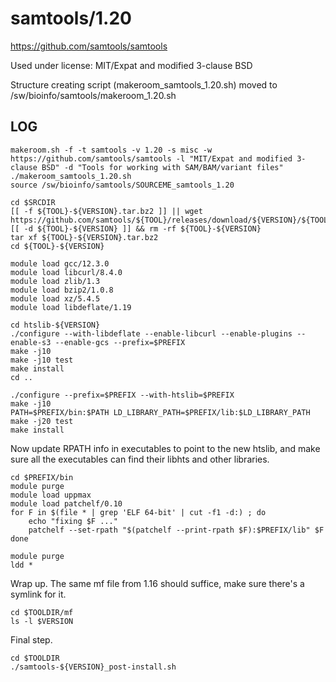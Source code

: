 samtools/1.20
=============

<https://github.com/samtools/samtools>

Used under license:
MIT/Expat and modified 3-clause BSD

Structure creating script (makeroom_samtools_1.20.sh) moved to /sw/bioinfo/samtools/makeroom_1.20.sh

LOG
---


    makeroom.sh -f -t samtools -v 1.20 -s misc -w https://github.com/samtools/samtools -l "MIT/Expat and modified 3-clause BSD" -d "Tools for working with SAM/BAM/variant files"
    ./makeroom_samtools_1.20.sh
    source /sw/bioinfo/samtools/SOURCEME_samtools_1.20

    cd $SRCDIR
    [[ -f ${TOOL}-${VERSION}.tar.bz2 ]] || wget https://github.com/samtools/${TOOL}/releases/download/${VERSION}/${TOOL}-${VERSION}.tar.bz2
    [[ -d ${TOOL}-${VERSION} ]] && rm -rf ${TOOL}-${VERSION}
    tar xf ${TOOL}-${VERSION}.tar.bz2 
    cd ${TOOL}-${VERSION}

    module load gcc/12.3.0
    module load libcurl/8.4.0
    module load zlib/1.3
    module load bzip2/1.0.8
    module load xz/5.4.5
    module load libdeflate/1.19

    cd htslib-${VERSION}
    ./configure --with-libdeflate --enable-libcurl --enable-plugins --enable-s3 --enable-gcs --prefix=$PREFIX
    make -j10
    make -j10 test
    make install
    cd ..

    ./configure --prefix=$PREFIX --with-htslib=$PREFIX
    make -j10
    PATH=$PREFIX/bin:$PATH LD_LIBRARY_PATH=$PREFIX/lib:$LD_LIBRARY_PATH  make -j20 test
    make install


Now update RPATH info in executables to point to the new htslib, and make sure
all the executables can find their libhts and other libraries.

    cd $PREFIX/bin
    module purge
    module load uppmax
    module load patchelf/0.10
    for F in $(file * | grep 'ELF 64-bit' | cut -f1 -d:) ; do
        echo "fixing $F ..."
        patchelf --set-rpath "$(patchelf --print-rpath $F):$PREFIX/lib" $F
    done

    module purge
    ldd *

Wrap up.  The same mf file from 1.16 should suffice, make sure there's a symlink for it.

    cd $TOOLDIR/mf
    ls -l $VERSION

Final step.

    cd $TOOLDIR
    ./samtools-${VERSION}_post-install.sh

